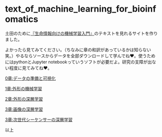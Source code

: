 # text_of_machine_learning_for_bioinfomatics

土田のために<a href=https://github.com/HumanomeLab/mlcourse>『生命情報向けの機械学習入門』</a>のテキストを見れるサイトを作りました。</p>
よかったら見てみてください。（ちなみに章の和訳があっているかは知らない笑。）やるならソースからデータを全部ダウンロードして学んでね❤。使うためにはpythonとJupyter notebookっていうソフトが必要だよ。研究の支障が出ない程度に見てみてね❤。</p>

<a href="https://nishizawakazuhiro.github.io/text_of_machine_learning_for_bioinfomatics/0_data_prep_and_visualization.html">0章:データの準備と可視化</a></p>

<a href="https://nishizawakazuhiro.github.io/text_of_machine_learning_for_bioinfomatics/1_machine_learning_with_features.html">1章:外形の機械学習</a></p>

<a href="https://nishizawakazuhiro.github.io/text_of_machine_learning_for_bioinfomatics/2_deep_learning_for_features.html">2章:外形の深層学習</a></p>

<a href="https://nishizawakazuhiro.github.io/text_of_machine_learning_for_bioinfomatics/3_deep_learning_for_images.html">3章:画像の深層学習</a></p>

<a href="https://nishizawakazuhiro.github.io/text_of_machine_learning_for_bioinfomatics/4_deep_learning_for_sequences.html">3章:次世代シーケンサーの深層学習</a></p>

以上
